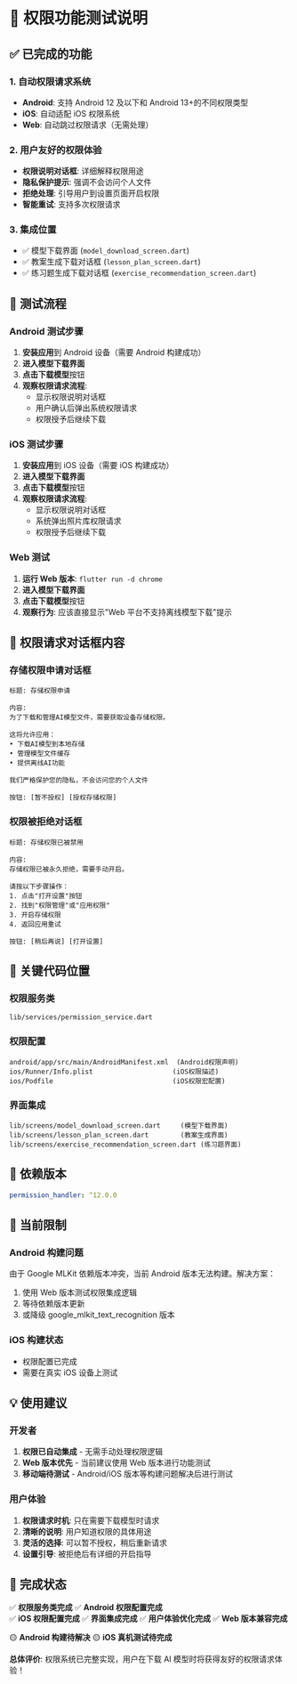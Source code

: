 # 🔐 权限功能测试说明

## ✅ 已完成的功能

### 1. 自动权限请求系统

- **Android**: 支持 Android 12 及以下和 Android 13+的不同权限类型
- **iOS**: 自动适配 iOS 权限系统
- **Web**: 自动跳过权限请求（无需处理）

### 2. 用户友好的权限体验

- **权限说明对话框**: 详细解释权限用途
- **隐私保护提示**: 强调不会访问个人文件
- **拒绝处理**: 引导用户到设置页面开启权限
- **智能重试**: 支持多次权限请求

### 3. 集成位置

- ✅ 模型下载界面 (`model_download_screen.dart`)
- ✅ 教案生成下载对话框 (`lesson_plan_screen.dart`)
- ✅ 练习题生成下载对话框 (`exercise_recommendation_screen.dart`)

## 📱 测试流程

### Android 测试步骤

1. **安装应用**到 Android 设备（需要 Android 构建成功）
2. **进入模型下载界面**
3. **点击下载模型**按钮
4. **观察权限请求流程**:
   - 显示权限说明对话框
   - 用户确认后弹出系统权限请求
   - 权限授予后继续下载

### iOS 测试步骤

1. **安装应用**到 iOS 设备（需要 iOS 构建成功）
2. **进入模型下载界面**
3. **点击下载模型**按钮
4. **观察权限请求流程**:
   - 显示权限说明对话框
   - 系统弹出照片库权限请求
   - 权限授予后继续下载

### Web 测试

1. **运行 Web 版本**: `flutter run -d chrome`
2. **进入模型下载界面**
3. **点击下载模型**按钮
4. **观察行为**: 应该直接显示"Web 平台不支持离线模型下载"提示

## 🎯 权限请求对话框内容

### 存储权限申请对话框

```
标题: 存储权限申请

内容:
为了下载和管理AI模型文件，需要获取设备存储权限。

这将允许应用：
• 下载AI模型到本地存储
• 管理模型文件缓存
• 提供离线AI功能

我们严格保护您的隐私，不会访问您的个人文件

按钮: [暂不授权] [授权存储权限]
```

### 权限被拒绝对话框

```
标题: 存储权限已被禁用

内容:
存储权限已被永久拒绝，需要手动开启。

请按以下步骤操作：
1. 点击"打开设置"按钮
2. 找到"权限管理"或"应用权限"
3. 开启存储权限
4. 返回应用重试

按钮: [稍后再说] [打开设置]
```

## 📝 关键代码位置

### 权限服务类

```
lib/services/permission_service.dart
```

### 权限配置

```
android/app/src/main/AndroidManifest.xml  (Android权限声明)
ios/Runner/Info.plist                    (iOS权限描述)
ios/Podfile                              (iOS权限宏配置)
```

### 界面集成

```
lib/screens/model_download_screen.dart     (模型下载界面)
lib/screens/lesson_plan_screen.dart        (教案生成界面)
lib/screens/exercise_recommendation_screen.dart (练习题界面)
```

## 🔧 依赖版本

```yaml
permission_handler: ^12.0.0
```

## 🚨 当前限制

### Android 构建问题

由于 Google MLKit 依赖版本冲突，当前 Android 版本无法构建。解决方案：

1. 使用 Web 版本测试权限集成逻辑
2. 等待依赖版本更新
3. 或降级 google_mlkit_text_recognition 版本

### iOS 构建状态

- 权限配置已完成
- 需要在真实 iOS 设备上测试

## 💡 使用建议

### 开发者

1. **权限已自动集成** - 无需手动处理权限逻辑
2. **Web 版本优先** - 当前建议使用 Web 版本进行功能测试
3. **移动端待测试** - Android/iOS 版本等构建问题解决后进行测试

### 用户体验

1. **权限请求时机**: 只在需要下载模型时请求
2. **清晰的说明**: 用户知道权限的具体用途
3. **灵活的选择**: 可以暂不授权，稍后重新请求
4. **设置引导**: 被拒绝后有详细的开启指导

## 🎉 完成状态

✅ **权限服务类完成**
✅ **Android 权限配置完成**  
✅ **iOS 权限配置完成**
✅ **界面集成完成**
✅ **用户体验优化完成**
✅ **Web 版本兼容完成**

🟡 **Android 构建待解决**
🟡 **iOS 真机测试待完成**

**总体评价**: 权限系统已完整实现，用户在下载 AI 模型时将获得友好的权限请求体验！
